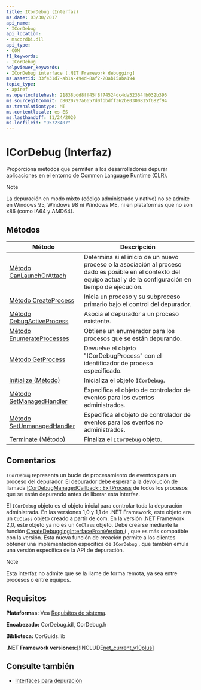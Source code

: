 ```yaml
---
title: ICorDebug (Interfaz)
ms.date: 03/30/2017
api_name:
- ICorDebug
api_location:
- mscordbi.dll
api_type:
- COM
f1_keywords:
- ICorDebug
helpviewer_keywords:
- ICorDebug interface [.NET Framework debugging]
ms.assetid: 33f431d7-ab1a-494d-8af2-20ab15aba194
topic_type:
- apiref
ms.openlocfilehash: 21838bdd8ff45f8f74524dc4da52364fb032b396
ms.sourcegitcommit: d8020797a6657d0fbbdff362b80300815f682f94
ms.translationtype: MT
ms.contentlocale: es-ES
ms.lasthandoff: 11/24/2020
ms.locfileid: "95723407"
---
```

# <a name="icordebug-interface"></a>ICorDebug (Interfaz)

Proporciona métodos que permiten a los desarrolladores depurar aplicaciones en el entorno de Common Language Runtime (CLR).  
  
> [!NOTE]
> La depuración en modo mixto (código administrado y nativo) no se admite en Windows 95, Windows 98 ni Windows ME, ni en plataformas que no son x86 (como IA64 y AMD64).  
  
## <a name="methods"></a>Métodos  
  
|Método|Descripción|  
|------------|-----------------|  
|[Método CanLaunchOrAttach](icordebug-canlaunchorattach-method.md)|Determina si el inicio de un nuevo proceso o la asociación al proceso dado es posible en el contexto del equipo actual y de la configuración en tiempo de ejecución.|  
|[Método CreateProcess](icordebug-createprocess-method.md)|Inicia un proceso y su subproceso primario bajo el control del depurador.|  
|[Método DebugActiveProcess](icordebug-debugactiveprocess-method.md)|Asocia el depurador a un proceso existente.|  
|[Método EnumerateProcesses](icordebug-enumerateprocesses-method.md)|Obtiene un enumerador para los procesos que se están depurando.|  
|[Método GetProcess](icordebug-getprocess-method.md)|Devuelve el objeto "ICorDebugProcess" con el identificador de proceso especificado.|  
|[Initialize (Método)](icordebug-initialize-method.md)|Inicializa el objeto `ICorDebug`.|  
|[Método SetManagedHandler](icordebug-setmanagedhandler-method.md)|Especifica el objeto de controlador de eventos para los eventos administrados.|  
|[Método SetUnmanagedHandler](icordebug-setunmanagedhandler-method.md)|Especifica el objeto de controlador de eventos para los eventos no administrados.|  
|[Terminate (Método)](icordebug-terminate-method.md)|Finaliza el `ICorDebug` objeto.|  
  
## <a name="remarks"></a>Comentarios  

 `ICorDebug` representa un bucle de procesamiento de eventos para un proceso del depurador. El depurador debe esperar a la devolución de llamada [ICorDebugManagedCallback:: ExitProcess](icordebugmanagedcallback-exitprocess-method.md) de todos los procesos que se están depurando antes de liberar esta interfaz.  
  
 El `ICorDebug` objeto es el objeto inicial para controlar toda la depuración administrada. En las versiones 1,0 y 1,1 de .NET Framework, este objeto era un `CoClass` objeto creado a partir de com. En la versión .NET Framework 2,0, este objeto ya no es un `CoClass` objeto. Debe crearse mediante la función [CreateDebuggingInterfaceFromVersion (](../hosting/createdebugginginterfacefromversion-function.md) , que es más compatible con la versión. Esta nueva función de creación permite a los clientes obtener una implementación específica de `ICorDebug` , que también emula una versión específica de la API de depuración.  
  
> [!NOTE]
> Esta interfaz no admite que se la llame de forma remota, ya sea entre procesos o entre equipos.  
  
## <a name="requirements"></a>Requisitos  

 **Plataformas:** Vea [Requisitos de sistema](../../get-started/system-requirements.md).  
  
 **Encabezado:** CorDebug.idl, CorDebug.h  
  
 **Biblioteca:** CorGuids.lib  
  
 **.NET Framework versiones:**[!INCLUDE[net_current_v10plus](../../../../includes/net-current-v10plus-md.md)]  
  
## <a name="see-also"></a>Consulte también

- [Interfaces para depuración](debugging-interfaces.md)
